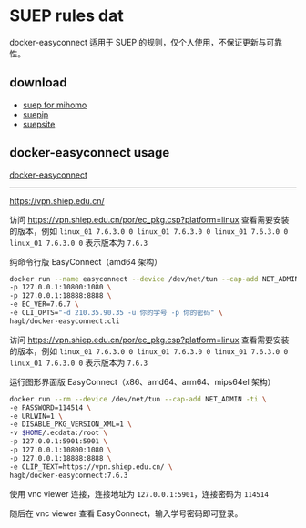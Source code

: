 # SUEP rules dat

docker-easyconnect 适用于 SUEP 的规则，仅个人使用，不保证更新与可靠性。

## download

* [suep for mihomo](./suep.yaml)
* [suepip](./geo/ip/suep.json)
* [suepsite](./geo/geosite/suep.json)

## docker-easyconnect usage

[docker-easyconnect](https://github.com/docker-easyconnect/docker-easyconnect)

---

<https://vpn.shiep.edu.cn/>

访问 <https://vpn.shiep.edu.cn/por/ec_pkg.csp?platform=linux> 查看需要安装的版本，例如 `linux_01 7.6.3.0 0 linux_01 7.6.3.0 0 linux_01 7.6.3.0 0 linux_01 7.6.3.0 0` 表示版本为 `7.6.3`

纯命令行版 EasyConnect（amd64 架构）

```sh
docker run --name easyconnect --device /dev/net/tun --cap-add NET_ADMIN -ti \
-p 127.0.0.1:10800:1080 \
-p 127.0.0.1:18888:8888 \
-e EC_VER=7.6.7 \
-e CLI_OPTS="-d 210.35.90.35 -u 你的学号 -p 你的密码" \
hagb/docker-easyconnect:cli
```

访问 <https://vpn.shiep.edu.cn/por/ec_pkg.csp?platform=linux> 查看需要安装的版本，例如 `linux_01 7.6.3.0 0 linux_01 7.6.3.0 0 linux_01 7.6.3.0 0 linux_01 7.6.3.0 0` 表示版本为 `7.6.3`

运行图形界面版 EasyConnect（x86、amd64、arm64、mips64el 架构）

```sh
docker run --rm --device /dev/net/tun --cap-add NET_ADMIN -ti \
-e PASSWORD=114514 \
-e URLWIN=1 \
-e DISABLE_PKG_VERSION_XML=1 \
-v $HOME/.ecdata:/root \
-p 127.0.0.1:5901:5901 \
-p 127.0.0.1:10800:1080 \
-p 127.0.0.1:18888:8888 \
-e CLIP_TEXT=https://vpn.shiep.edu.cn/ \
hagb/docker-easyconnect:7.6.3
```

使用 vnc viewer 连接，连接地址为 `127.0.0.1:5901`，连接密码为 `114514`

随后在 vnc viewer 查看 EasyConnect，输入学号密码即可登录。

